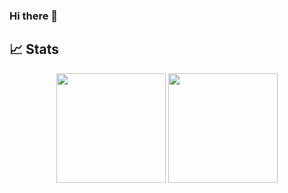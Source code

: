 ### Hi there 👋

<!--
**oben01/oben01** is a ✨ _special_ ✨ repository because its `README.md` (this file) appears on your GitHub profile.

Here are some ideas to get you started:

- 🔭 I’m currently working on ...
- 🌱 I’m currently learning ...
- 👯 I’m looking to collaborate on ...
- 🤔 I’m looking for help with ...
- 💬 Ask me about ...
- 📫 How to reach me: ...
- 😄 Pronouns: ...
- ⚡ Fun fact: ...
-->


## 📈 Stats

<p align=center>
  <img height=175 align="center" src="https://github-readme-stats.vercel.app/api?username=oben01&show_icons=true&theme=tokyonight" />
  <img height=175 align="center" src="https://github-readme-stats.vercel.app/api/top-langs/?username=oben01&layout=compact&theme=tokyonight&langs_count=8" />
</p>
